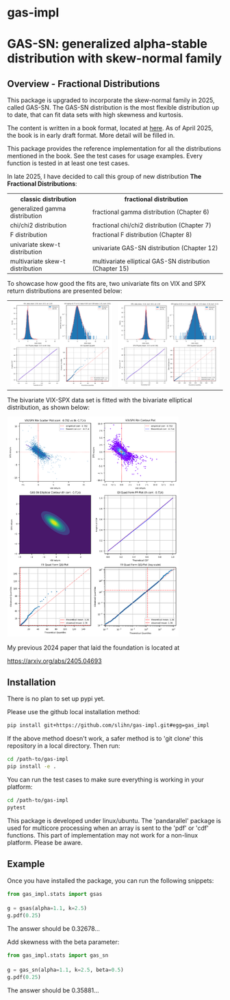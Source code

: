 # gas-impl
# GAS-SN: generalized alpha-stable distribution with skew-normal family

## Overview - Fractional Distributions

This package is upgraded to incorporate the skew-normal family in 2025, called GAS-SN. 
The GAS-SN distribution is the most flexible distribution up to date, that can fit data sets with high skewness and kurtosis.

The content is written in a book format, located at [here](docs/fracdist.pdf).
As of April 2025, the book is in early draft format. More detail will be filled in.

This package provides the reference implementation for all the distributions mentioned in the book.
See the test cases for usage examples. Every function is tested in at least one test cases.

In late 2025, I have decided to call this group of new distribution **The Fractional Distributions**:
<table>
<tr>
<th> classic distribution </th><th> fractional distribution </th>
</tr><tr>
<td> generalized gamma distribution </td><td> fractional gamma distribution (Chapter 6)</td>
</tr><tr>
<td> chi/chi2 distribution </td><td> fractional chi/chi2 distribution (Chapter 7)</td>
</tr><tr>
<td> F distribution </td><td> fractional F distribution (Chapter 8)</td>
</tr><tr>
<td> univariate skew-t distribution </td><td> univariate GAS-SN distribution (Chapter 12)</td>
</tr><tr>
<td> multivariate skew-t distribution </td><td> multivariate elliptical GAS-SN distribution (Chapter 15)</td>
<tr>
</table>

To showcase how good the fits are, two univariate fits on VIX and SPX return distributions are presented below:
<table>
<tr>
<td> <img src="docs/plot_vix_gas_sn.png"> </td>
<td> <img src="docs/plot_spx_gas_sn.png"> </td>
<tr>
</table>

The bivariate VIX-SPX data set is fitted with the bivariate elliptical distribution, as shown below:

<img src="docs/plot_elliptical_vix_spx.png" width="400">

My previous 2024 paper that laid the foundation is located at

https://arxiv.org/abs/2405.04693


## Installation

There is no plan to set up pypi yet. 

Please use the github local installation method:

```bash
pip install git+https://github.com/slihn/gas-impl.git#egg=gas_impl
```

If the above method doesn't work, a safer method is to 'git clone' this repository in a local directory. 
Then run:

```bash
cd /path-to/gas-impl
pip install -e .
```

You can run the test cases to make sure everything is working in your platform:

```bash
cd /path-to/gas-impl
pytest
```

This package is developed under linux/ubuntu.
The 'pandarallel' package is used for multicore processing when an array is sent to the 'pdf' or 'cdf' functions.
This part of implementation may not work for a non-linux platform. Please be aware.

## Example

Once you have installed the package, you can run the following snippets:

```python
from gas_impl.stats import gsas

g = gsas(alpha=1.1, k=2.5)
g.pdf(0.25)
```

The answer should be 0.32678...

Add skewness with the beta parameter:

```python
from gas_impl.stats import gas_sn

g = gas_sn(alpha=1.1, k=2.5, beta=0.5)
g.pdf(0.25)
```

The answer should be 0.35881...
